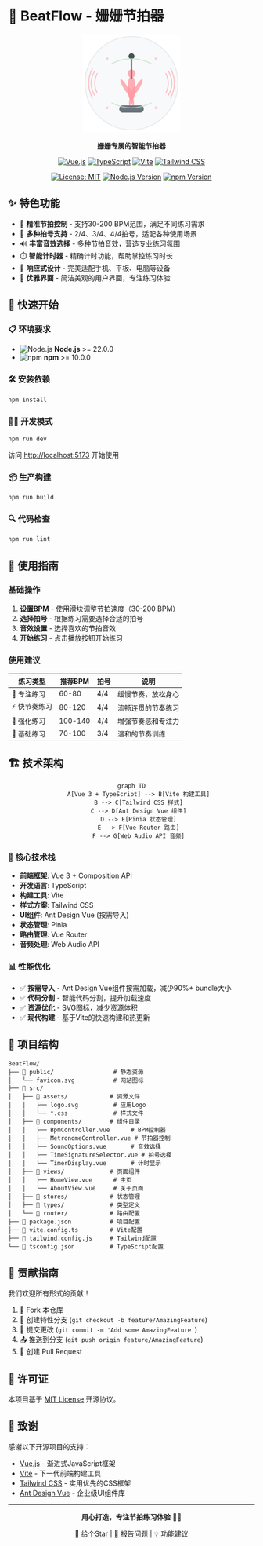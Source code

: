 # 🎵 BeatFlow - 姗姗节拍器

<div align="center">

<p align="center">
  <img src="./src/assets/logo.svg" alt="BeatFlow Logo" width="200">
</p>

**姗姗专属的智能节拍器**

[![Vue.js](https://img.shields.io/badge/Vue.js-4FC08D?style=for-the-badge&logo=vue.js&logoColor=white)](https://vuejs.org/)
[![TypeScript](https://img.shields.io/badge/TypeScript-007ACC?style=for-the-badge&logo=typescript&logoColor=white)](https://www.typescriptlang.org/)
[![Vite](https://img.shields.io/badge/Vite-646CFF?style=for-the-badge&logo=vite&logoColor=white)](https://vitejs.dev/)
[![Tailwind CSS](https://img.shields.io/badge/Tailwind_CSS-38B2AC?style=for-the-badge&logo=tailwind-css&logoColor=white)](https://tailwindcss.com/)

[![License: MIT](https://img.shields.io/badge/License-MIT-yellow.svg)](https://opensource.org/licenses/MIT)
[![Node.js Version](https://img.shields.io/badge/node-%3E%3D22.0.0-brightgreen)](https://nodejs.org/)
[![npm Version](https://img.shields.io/badge/npm-%3E%3D10.0.0-red)](https://www.npmjs.com/)

</div>

## ✨ 特色功能

- 🎵 **精准节拍控制** - 支持30-200 BPM范围，满足不同练习需求
- 🎼 **多种拍号支持** - 2/4、3/4、4/4拍号，适配各种使用场景
- 🔊 **丰富音效选择** - 多种节拍音效，营造专业练习氛围
- ⏱️ **智能计时器** - 精确计时功能，帮助掌控练习时长
- 📱 **响应式设计** - 完美适配手机、平板、电脑等设备
- 🎨 **优雅界面** - 简洁美观的用户界面，专注练习体验

## 🚀 快速开始

### 📋 环境要求

- ![Node.js](https://img.shields.io/badge/Node.js-43853D?style=flat&logo=node.js&logoColor=white) **Node.js** >= 22.0.0
- ![npm](https://img.shields.io/badge/npm-CB3837?style=flat&logo=npm&logoColor=white) **npm** >= 10.0.0

### 🛠️ 安装依赖

```bash
npm install
```

### 🏃‍♂️ 开发模式

```bash
npm run dev
```

访问 [http://localhost:5173](http://localhost:5173) 开始使用

### 📦 生产构建

```bash
npm run build
```

### 🔍 代码检查

```bash
npm run lint
```

## 🎯 使用指南

### 基础操作

1. **设置BPM** - 使用滑块调整节拍速度（30-200 BPM）
2. **选择拍号** - 根据练习需要选择合适的拍号
3. **音效设置** - 选择喜欢的节拍音效
4. **开始练习** - 点击播放按钮开始练习

### 使用建议

| 练习类型 | 推荐BPM | 拍号 | 说明 |
|---------|---------|------|------|
| 🧘 专注练习 | 60-80 | 4/4 | 缓慢节奏，放松身心 |
| ⚡ 快节奏练习 | 80-120 | 4/4 | 流畅连贯的节奏练习 |
| 💪 强化练习 | 100-140 | 4/4 | 增强节奏感和专注力 |
| 🌅 基础练习 | 70-100 | 3/4 | 温和的节奏训练 |

## 🏗️ 技术架构

<div align="center">

```mermaid
graph TD
    A[Vue 3 + TypeScript] --> B[Vite 构建工具]
    B --> C[Tailwind CSS 样式]
    C --> D[Ant Design Vue 组件]
    D --> E[Pinia 状态管理]
    E --> F[Vue Router 路由]
    F --> G[Web Audio API 音频]
```

</div>

### 🔧 核心技术栈

- **前端框架**: Vue 3 + Composition API
- **开发语言**: TypeScript
- **构建工具**: Vite
- **样式方案**: Tailwind CSS
- **UI组件**: Ant Design Vue (按需导入)
- **状态管理**: Pinia
- **路由管理**: Vue Router
- **音频处理**: Web Audio API

### 📊 性能优化

- ✅ **按需导入** - Ant Design Vue组件按需加载，减少90%+ bundle大小
- ✅ **代码分割** - 智能代码分割，提升加载速度
- ✅ **资源优化** - SVG图标，减少资源体积
- ✅ **现代构建** - 基于Vite的快速构建和热更新

## 📁 项目结构

```
BeatFlow/
├── 📁 public/                 # 静态资源
│   └── favicon.svg           # 网站图标
├── 📁 src/
│   ├── 📁 assets/            # 资源文件
│   │   ├── logo.svg          # 应用Logo
│   │   └── *.css             # 样式文件
│   ├── 📁 components/        # 组件目录
│   │   ├── BpmController.vue      # BPM控制器
│   │   ├── MetronomeController.vue # 节拍器控制
│   │   ├── SoundOptions.vue       # 音效选择
│   │   ├── TimeSignatureSelector.vue # 拍号选择
│   │   └── TimerDisplay.vue       # 计时显示
│   ├── 📁 views/             # 页面组件
│   │   ├── HomeView.vue      # 主页
│   │   └── AboutView.vue     # 关于页面
│   ├── 📁 stores/            # 状态管理
│   ├── 📁 types/             # 类型定义
│   └── 📁 router/            # 路由配置
├── 📄 package.json           # 项目配置
├── 📄 vite.config.ts         # Vite配置
├── 📄 tailwind.config.js     # Tailwind配置
└── 📄 tsconfig.json          # TypeScript配置
```

## 🤝 贡献指南

我们欢迎所有形式的贡献！

1. 🍴 Fork 本仓库
2. 🌿 创建特性分支 (`git checkout -b feature/AmazingFeature`)
3. 💾 提交更改 (`git commit -m 'Add some AmazingFeature'`)
4. 📤 推送到分支 (`git push origin feature/AmazingFeature`)
5. 🔀 创建 Pull Request

## 📄 许可证

本项目基于 [MIT License](LICENSE) 开源协议。

## 🙏 致谢

感谢以下开源项目的支持：

- [Vue.js](https://vuejs.org/) - 渐进式JavaScript框架
- [Vite](https://vitejs.dev/) - 下一代前端构建工具
- [Tailwind CSS](https://tailwindcss.com/) - 实用优先的CSS框架
- [Ant Design Vue](https://antdv.com/) - 企业级UI组件库

---

<div align="center">

**用心打造，专注节拍练习体验** 🎵✨

[🌟 给个Star](https://github.com/spcookie/BeatFlow) | [🐛 报告问题](https://github.com/spcookie/BeatFlow/issues) | [💡 功能建议](https://github.com/spcookie/BeatFlow/issues)

</div>
